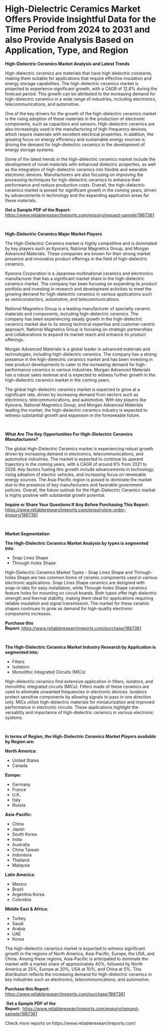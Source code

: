 <p><h1>High-Dielectric Ceramics Market Offers Provide Insightful Data for the Time Period from 2024 to 2031 and also Provide Analysis Based on Application, Type, and Region</h1></p><p><strong>High-Dielectric Ceramics Market Analysis and Latest Trends</strong></p>
<p><p>High-dielectric ceramics are materials that have high dielectric constants, making them suitable for applications that require effective insulation and energy storage capabilities. The high-dielectric ceramics market is projected to experience significant growth, with a CAGR of 12.8% during the forecast period. This growth can be attributed to the increasing demand for high-dielectric ceramics in a wide range of industries, including electronics, telecommunications, and automotive.</p><p>One of the key drivers for the growth of the high-dielectric ceramics market is the rising adoption of these materials in the production of electronic components, such as capacitors and sensors. High-dielectric ceramics are also increasingly used in the manufacturing of high-frequency devices, which require materials with excellent electrical properties. In addition, the growing focus on energy efficiency and sustainable energy sources is driving the demand for high-dielectric ceramics in the development of energy storage systems.</p><p>Some of the latest trends in the high-dielectric ceramics market include the development of novel materials with enhanced dielectric properties, as well as the integration of high-dielectric ceramics into flexible and wearable electronic devices. Manufacturers are also focusing on improving the processing techniques for high-dielectric ceramics to enhance their performance and reduce production costs. Overall, the high-dielectric ceramics market is poised for significant growth in the coming years, driven by advancements in technology and the expanding application areas for these materials.</p></p>
<p><strong>Get a Sample PDF of the Report:&nbsp;</strong> <a href="https://www.reliableresearchreports.com/enquiry/request-sample/1867361">https://www.reliableresearchreports.com/enquiry/request-sample/1867361</a></p>
<p>&nbsp;</p>
<p><strong>High-Dielectric Ceramics Major Market Players</strong></p>
<p><p>The High-Dielectric Ceramics market is highly competitive and is dominated by key players such as Kyocera, National Magnetics Group, and Morgan Advanced Materials. These companies are known for their strong market presence and innovative product offerings in the field of high-dielectric ceramics.</p><p>Kyocera Corporation is a Japanese multinational ceramics and electronics manufacturer that has a significant market share in the high-dielectric ceramics market. The company has been focusing on expanding its product portfolio and investing in research and development activities to meet the growing demand for high-dielectric ceramics in various applications such as semiconductors, automotive, and telecommunications.</p><p>National Magnetics Group is a leading manufacturer of specialty ceramic materials and components, including high-dielectric ceramics. The company has been experiencing steady growth in the high-dielectric ceramics market due to its strong technical expertise and customer-centric approach. National Magnetics Group is focusing on strategic partnerships and collaborations to expand its market reach and enhance its product offerings.</p><p>Morgan Advanced Materials is a global leader in advanced materials and technologies, including high-dielectric ceramics. The company has a strong presence in the high-dielectric ceramics market and has been investing in new product developments to cater to the increasing demand for high-performance ceramics in various industries. Morgan Advanced Materials has a robust sales revenue and is expected to witness further growth in the high-dielectric ceramics market in the coming years.</p><p>The global high-dielectric ceramics market is expected to grow at a significant rate, driven by increasing demand from sectors such as electronics, telecommunications, and automotive. With key players like Kyocera, National Magnetics Group, and Morgan Advanced Materials leading the market, the high-dielectric ceramics industry is expected to witness substantial growth and expansion in the foreseeable future.</p></p>
<p>&nbsp;</p>
<p><strong>What Are The Key Opportunities For High-Dielectric Ceramics Manufacturers?</strong></p>
<p><p>The global High-Dielectric Ceramics market is experiencing robust growth driven by increasing demand in electronics, telecommunications, and automotive industries. The market is expected to continue its upward trajectory in the coming years, with a CAGR of around 6% from 2021 to 2026. Key factors fueling this growth include advancements in technology, rising adoption of electric vehicles, and increasing focus on renewable energy sources. The Asia-Pacific region is poised to dominate the market due to the presence of key manufacturers and favorable government policies. Overall, the future outlook for the High-Dielectric Ceramics market is highly positive with substantial growth potential.</p></p>
<p><strong>Inquire or Share Your Questions If Any Before Purchasing This Report:</strong> <a href="https://www.reliableresearchreports.com/enquiry/pre-order-enquiry/1867361">https://www.reliableresearchreports.com/enquiry/pre-order-enquiry/1867361</a></p>
<p>&nbsp;</p>
<p><strong>Market Segmentation</strong></p>
<p><strong>The High-Dielectric Ceramics Market Analysis by types is segmented into:</strong></p>
<p><ul><li>Snap Lines Shape</li><li>Through-holes Shape</li></ul></p>
<p><p>High-Dielectric Ceramics Market Types - Snap Lines Shape and Through-holes Shape are two common forms of ceramic components used in various electronic applications. Snap Lines Shape ceramics are designed with snap-in tabs for easy installation, while Through-holes Shape ceramics feature holes for mounting on circuit boards. Both types offer high dielectric strength and thermal stability, making them ideal for applications requiring reliable insulation and signal transmission. The market for these ceramic shapes continues to grow as demand for high-quality electronic components increases.</p></p>
<p><strong>Purchase this Report:&nbsp;</strong><a href="https://www.reliableresearchreports.com/purchase/1867361">https://www.reliableresearchreports.com/purchase/1867361</a></p>
<p>&nbsp;</p>
<p><strong>The High-Dielectric Ceramics Market Industry Research by Application is segmented into:</strong></p>
<p><ul><li>Filters</li><li>Isolators</li><li>Monolithic Integrated Circuits (MICs)</li></ul></p>
<p><p>High-dielectric ceramics find extensive application in filters, isolators, and monolithic integrated circuits (MICs). Filters made of these ceramics are used to eliminate unwanted frequencies in electronic devices. Isolators protect sensitive components by allowing signals to pass in one direction only. MICs utilize high-dielectric materials for miniaturization and improved performance in electronic circuits. These applications highlight the versatility and importance of high-dielectric ceramics in various electronic systems.</p></p>
<p>&nbsp;</p>
<p><strong>In terms of Region, the High-Dielectric Ceramics Market Players available by Region are:</strong></p>
<p>
    <p> <strong> North America: </strong>
        <ul>
            <li>United States</li>
            <li>Canada</li>
        </ul>
        </p> 
    <p> <strong> Europe: </strong>
        <ul>
            <li>Germany</li>
            <li>France</li>
            <li>U.K.</li>
            <li>Italy</li>
            <li>Russia</li>
        </ul>
        </p> 
    <p> <strong> Asia-Pacific: </strong>
        <ul>
            <li>China</li>
            <li>Japan</li>
            <li>South Korea</li>
            <li>India</li>
            <li>Australia</li>
            <li>China Taiwan</li>
            <li>Indonesia</li>
            <li>Thailand</li>
            <li>Malaysia</li>
        </ul>
        </p> 
    <p> <strong> Latin America: </strong>
        <ul>
            <li>Mexico</li>
            <li>Brazil</li>
            <li>Argentina Korea</li>
            <li>Colombia</li>
        </ul>
        </p> 
    <p> <strong> Middle East & Africa: </strong>
        <ul>
            <li>Turkey</li>
            <li>Saudi</li>
            <li>Arabia</li>
            <li>UAE</li>
            <li>Korea</li>
        </ul>
    </p>
    </p>
<p><p>The high-dielectric ceramics market is expected to witness significant growth in the regions of North America, Asia-Pacific, Europe, the USA, and China. Among these regions, Asia-Pacific is anticipated to dominate the market with a market share of approximately 40%, followed by North America at 25%, Europe at 20%, USA at 10%, and China at 5%. This distribution reflects the increasing demand for high-dielectric ceramics in key industries such as electronics, telecommunications, and automotive.</p></p>
<p><strong>Purchase this Report: </strong><a href="https://www.reliableresearchreports.com/purchase/1867361">https://www.reliableresearchreports.com/purchase/1867361</a></p>
<p>&nbsp;<strong>Get a Sample PDF of the Report:&nbsp;&nbsp;</strong><a href="https://www.reliableresearchreports.com/enquiry/request-sample/1867361">https://www.reliableresearchreports.com/enquiry/request-sample/1867361</a></p>
<p><strong></strong></p>
<p>Check more reports on https://www.reliableresearchreports.com/</p>